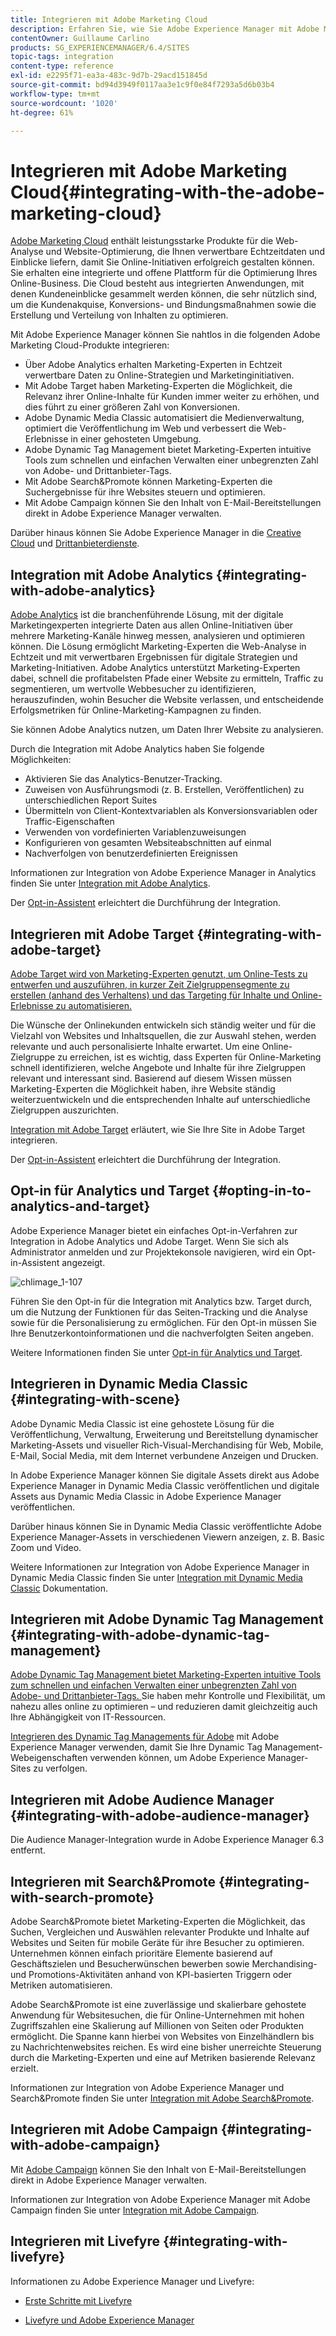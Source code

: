 ```yaml
---
title: Integrieren mit Adobe Marketing Cloud
description: Erfahren Sie, wie Sie Adobe Experience Manager mit Adobe Marketing Cloud integrieren.
contentOwner: Guillaume Carlino
products: SG_EXPERIENCEMANAGER/6.4/SITES
topic-tags: integration
content-type: reference
exl-id: e2295f71-ea3a-483c-9d7b-29acd151845d
source-git-commit: bd94d3949f0117aa3e1c9f0e84f7293a5d6b03b4
workflow-type: tm+mt
source-wordcount: '1020'
ht-degree: 61%

---
```


# Integrieren mit Adobe Marketing Cloud{#integrating-with-the-adobe-marketing-cloud}

[Adobe Marketing Cloud](https://www.adobe.com/solutions/digital-marketing.html) enthält leistungsstarke Produkte für die Web-Analyse und Website-Optimierung, die Ihnen verwertbare Echtzeitdaten und Einblicke liefern, damit Sie Online-Initiativen erfolgreich gestalten können. Sie erhalten eine integrierte und offene Plattform für die Optimierung Ihres Online-Business. Die Cloud besteht aus integrierten Anwendungen, mit denen Kundeneinblicke gesammelt werden können, die sehr nützlich sind, um die Kundenakquise, Konversions- und Bindungsmaßnahmen sowie die Erstellung und Verteilung von Inhalten zu optimieren.

Mit Adobe Experience Manager können Sie nahtlos in die folgenden Adobe Marketing Cloud-Produkte integrieren:

* Über Adobe Analytics erhalten Marketing-Experten in Echtzeit verwertbare Daten zu Online-Strategien und Marketinginitiativen.
* Mit Adobe Target haben Marketing-Experten die Möglichkeit, die Relevanz ihrer Online-Inhalte für Kunden immer weiter zu erhöhen, und dies führt zu einer größeren Zahl von Konversionen.
* Adobe Dynamic Media Classic automatisiert die Medienverwaltung, optimiert die Veröffentlichung im Web und verbessert die Web-Erlebnisse in einer gehosteten Umgebung.
* Adobe Dynamic Tag Management bietet Marketing-Experten intuitive Tools zum schnellen und einfachen Verwalten einer unbegrenzten Zahl von Adobe- und Drittanbieter-Tags.
* Mit Adobe Search&amp;Promote können Marketing-Experten die Suchergebnisse für ihre Websites steuern und optimieren.
* Mit Adobe Campaign können Sie den Inhalt von E-Mail-Bereitstellungen direkt in Adobe Experience Manager verwalten.

Darüber hinaus können Sie Adobe Experience Manager in die [Creative Cloud](/help/assets/aem-cc-integration-best-practices.md) und [Drittanbieterdienste](/help/sites-administering/third-party-services.md).

## Integration mit Adobe Analytics {#integrating-with-adobe-analytics}

[Adobe Analytics](https://www.omniture.com/en/products/analytics/sitecatalyst) ist die branchenführende Lösung, mit der digitale Marketingexperten integrierte Daten aus allen Online-Initiativen über mehrere Marketing-Kanäle hinweg messen, analysieren und optimieren können. Die Lösung ermöglicht Marketing-Experten die Web-Analyse in Echtzeit und mit verwertbaren Ergebnissen für digitale Strategien und Marketing-Initiativen. Adobe Analytics unterstützt Marketing-Experten dabei, schnell die profitabelsten Pfade einer Website zu ermitteln, Traffic zu segmentieren, um wertvolle Webbesucher zu identifizieren, herauszufinden, wohin Besucher die Website verlassen, und entscheidende Erfolgsmetriken für Online-Marketing-Kampagnen zu finden.

Sie können Adobe Analytics nutzen, um Daten Ihrer Website zu analysieren.

Durch die Integration mit Adobe Analytics haben Sie folgende Möglichkeiten:

* Aktivieren Sie das Analytics-Benutzer-Tracking.
* Zuweisen von Ausführungsmodi (z. B. Erstellen, Veröffentlichen) zu unterschiedlichen Report Suites
* Übermitteln von Client-Kontextvariablen als Konversionsvariablen oder Traffic-Eigenschaften
* Verwenden von vordefinierten Variablenzuweisungen
* Konfigurieren von gesamten Websiteabschnitten auf einmal
* Nachverfolgen von benutzerdefinierten Ereignissen

Informationen zur Integration von Adobe Experience Manager in Analytics finden Sie unter [Integration mit Adobe Analytics](/help/sites-administering/adobeanalytics.md).

Der [Opt-in-Assistent](/help/sites-administering/opt-in.md) erleichtert die Durchführung der Integration.

## Integrieren mit Adobe Target {#integrating-with-adobe-target}

[Adobe Target wird von Marketing-Experten genutzt, um Online-Tests zu entwerfen und auszuführen, in kurzer Zeit Zielgruppensegmente zu erstellen (anhand des Verhaltens) und das Targeting für Inhalte und Online-Erlebnisse zu automatisieren.](https://www.omniture.com/en/products/conversion/test-and-target)

Die Wünsche der Onlinekunden entwickeln sich ständig weiter und für die Vielzahl von Websites und Inhaltsquellen, die zur Auswahl stehen, werden relevante und auch personalisierte Inhalte erwartet. Um eine Online-Zielgruppe zu erreichen, ist es wichtig, dass Experten für Online-Marketing schnell identifizieren, welche Angebote und Inhalte für ihre Zielgruppen relevant und interessant sind. Basierend auf diesem Wissen müssen Marketing-Experten die Möglichkeit haben, ihre Website ständig weiterzuentwickeln und die entsprechenden Inhalte auf unterschiedliche Zielgruppen auszurichten.

[Integration mit Adobe Target](/help/sites-administering/target.md) erläutert, wie Sie Ihre Site in Adobe Target integrieren.

Der [Opt-in-Assistent](/help/sites-administering/opt-in.md) erleichtert die Durchführung der Integration.

## Opt-in für Analytics und Target {#opting-in-to-analytics-and-target}

Adobe Experience Manager bietet ein einfaches Opt-in-Verfahren zur Integration in Adobe Analytics und Adobe Target. Wenn Sie sich als Administrator anmelden und zur Projektekonsole navigieren, wird ein Opt-in-Assistent angezeigt.

![chlimage_1-107](assets/chlimage_1-107.png)

Führen Sie den Opt-in für die Integration mit Analytics bzw. Target durch, um die Nutzung der Funktionen für das Seiten-Tracking und die Analyse sowie für die Personalisierung zu ermöglichen. Für den Opt-in müssen Sie Ihre Benutzerkontoinformationen und die nachverfolgten Seiten angeben.

Weitere Informationen finden Sie unter [Opt-in für Analytics und Target](/help/sites-administering/opt-in.md).

## Integrieren in Dynamic Media Classic {#integrating-with-scene}

Adobe Dynamic Media Classic ist eine gehostete Lösung für die Veröffentlichung, Verwaltung, Erweiterung und Bereitstellung dynamischer Marketing-Assets und visueller Rich-Visual-Merchandising für Web, Mobile, E-Mail, Social Media, mit dem Internet verbundene Anzeigen und Drucken.

In Adobe Experience Manager können Sie digitale Assets direkt aus Adobe Experience Manager in Dynamic Media Classic veröffentlichen und digitale Assets aus Dynamic Media Classic in Adobe Experience Manager veröffentlichen.

Darüber hinaus können Sie in Dynamic Media Classic veröffentlichte Adobe Experience Manager-Assets in verschiedenen Viewern anzeigen, z. B. Basic Zoom und Video.

Weitere Informationen zur Integration von Adobe Experience Manager in Dynamic Media Classic finden Sie unter [Integration mit Dynamic Media Classic](/help/sites-administering/scene7.md) Dokumentation.

## Integrieren mit Adobe Dynamic Tag Management {#integrating-with-adobe-dynamic-tag-management}

[Adobe Dynamic Tag Management bietet Marketing-Experten intuitive Tools zum schnellen und einfachen Verwalten einer unbegrenzten Zahl von Adobe- und Drittanbieter-Tags. ](https://www.adobe.com/solutions/digital-marketing/dynamic-tag-management.html) Sie haben mehr Kontrolle und Flexibilität, um nahezu alles online zu optimieren – und reduzieren damit gleichzeitig auch Ihre Abhängigkeit von IT-Ressourcen.

[Integrieren des Dynamic Tag Managements für Adobe](/help/sites-administering/dtm.md) mit Adobe Experience Manager verwenden, damit Sie Ihre Dynamic Tag Management-Webeigenschaften verwenden können, um Adobe Experience Manager-Sites zu verfolgen.

## Integrieren mit Adobe Audience Manager {#integrating-with-adobe-audience-manager}

Die Audience Manager-Integration wurde in Adobe Experience Manager 6.3 entfernt.

## Integrieren mit Search&amp;Promote {#integrating-with-search-promote}

Adobe Search&amp;Promote bietet Marketing-Experten die Möglichkeit, das Suchen, Vergleichen und Auswählen relevanter Produkte und Inhalte auf Websites und Seiten für mobile Geräte für ihre Besucher zu optimieren. Unternehmen können einfach prioritäre Elemente basierend auf Geschäftszielen und Besucherwünschen bewerben sowie Merchandising- und Promotions-Aktivitäten anhand von KPI-basierten Triggern oder Metriken automatisieren.

Adobe Search&amp;Promote ist eine zuverlässige und skalierbare gehostete Anwendung für Websitesuchen, die für Online-Unternehmen mit hohen Zugriffszahlen eine Skalierung auf Millionen von Seiten oder Produkten ermöglicht. Die Spanne kann hierbei von Websites von Einzelhändlern bis zu Nachrichtenwebsites reichen. Es wird eine bisher unerreichte Steuerung durch die Marketing-Experten und eine auf Metriken basierende Relevanz erzielt.

Informationen zur Integration von Adobe Experience Manager und Search&amp;Promote finden Sie unter [Integration mit Adobe Search&amp;Promote](/help/sites-administering/search-and-promote.md).

## Integrieren mit Adobe Campaign {#integrating-with-adobe-campaign}

Mit [Adobe Campaign](https://www.adobe.com/solutions/campaign-management.html) können Sie den Inhalt von E-Mail-Bereitstellungen direkt in Adobe Experience Manager verwalten.

Informationen zur Integration von Adobe Experience Manager mit Adobe Campaign finden Sie unter [Integration mit Adobe Campaign](/help/sites-administering/campaignstandard.md).

## Integrieren mit Livefyre {#integrating-with-livefyre}

Informationen zu Adobe Experience Manager und Livefyre:

* [Erste Schritte mit Livefyre](https://answers.livefyre.com/developers/getting-started)

* [Livefyre und Adobe Experience Manager](https://answers.livefyre.com/product/livefyre-for-adobe-experience-manager-aem/livefyre-for-adobe-experience-manager/)
